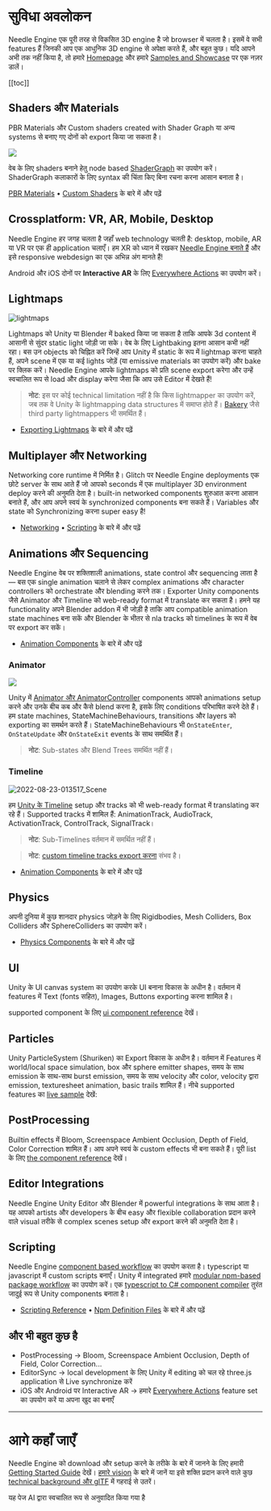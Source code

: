 # सुविधा अवलोकन

Needle Engine एक पूरी तरह से विकसित 3D engine है जो browser में चलता है। इसमें वे सभी features हैं जिनकी आप एक आधुनिक 3D engine से अपेक्षा करते हैं, और बहुत कुछ। यदि आपने अभी तक नहीं किया है, तो हमारे [Homepage](https://needle.tools) और हमारे [Samples and Showcase](https://engine.needle.tools/samples) पर एक नज़र डालें।

[[toc]]

## Shaders और Materials

PBR Materials और Custom shaders created with Shader Graph या अन्य systems से बनाए गए दोनों को export किया जा सकता है।

<img src="https://user-images.githubusercontent.com/5083203/186012027-9bbe3944-fa56-41fa-bfbb-c989fa87aebb.png" />

वेब के लिए shaders बनाने हेतु node based [ShaderGraph](https://unity.com/features/shader-graph) का उपयोग करें। ShaderGraph कलाकारों के लिए syntax की चिंता किए बिना रचना करना आसान बनाता है।

[PBR Materials](./export.md#physically-based-materials-pbr) • [Custom Shaders](./export.md#custom-shaders) के बारे में और पढ़ें

## Crossplatform: VR, AR, Mobile, Desktop
Needle Engine हर जगह चलता है जहाँ web technology चलती है: desktop, mobile, AR या VR पर एक ही application चलाएँ। हम XR को ध्यान में रखकर [Needle Engine बनाते हैं](./xr.md) और इसे responsive webdesign का एक अभिन्न अंग मानते हैं!

Android और iOS दोनों पर **Interactive AR** के लिए [Everywhere Actions](./everywhere-actions.md) का उपयोग करें।

## Lightmaps

![lightmaps](https://user-images.githubusercontent.com/5083203/186163693-093c7ae2-96eb-4d75-b98f-bf19f78032ff.gif)

Lightmaps को Unity या Blender में baked किया जा सकता है ताकि आपके 3d content में आसानी से सुंदर static light जोड़ी जा सके। वेब के लिए Lightbaking इतना आसान कभी नहीं रहा। बस उन objects को चिह्नित करें जिन्हें आप Unity में static के रूप में lightmap करना चाहते हैं, अपने scene में एक या कई lights जोड़ें (या emissive materials का उपयोग करें) और bake पर क्लिक करें। Needle Engine आपके lightmaps को प्रति scene export करेगा और उन्हें स्वचालित रूप से load और display करेगा जैसा कि आप उसे Editor में देखते हैं!

> **नोट**: इस पर कोई technical limitation नहीं है कि किस lightmapper का उपयोग करें, जब तक वे Unity के lightmapping data structures में समाप्त होते हैं। [Bakery](https://assetstore.unity.com/packages/tools/level-design/bakery-gpu-lightmapper-122218) जैसे third party lightmappers भी समर्थित हैं।

- [Exporting Lightmaps](https://fwd.needle.tools/needle-engine/docs/lightmaps) के बारे में और पढ़ें

## Multiplayer और Networking
Networking core runtime में निर्मित है। Glitch पर Needle Engine deployments एक छोटे server के साथ आते हैं जो आपको seconds में एक multiplayer 3D environment deploy करने की अनुमति देता है। built-in networked components शुरुआत करना आसान बनाते हैं, और आप अपने स्वयं के synchronized components बना सकते हैं। Variables और state को Synchronizing करना super easy है!

- [Networking](https://fwd.needle.tools/needle-engine/docs/networking) • [Scripting](https://fwd.needle.tools/needle-engine/docs/scripting) के बारे में और पढ़ें

## Animations और Sequencing
Needle Engine वेब पर शक्तिशाली animations, state control और sequencing लाता है — बस एक single animation चलाने से लेकर complex animations और character controllers को orchestrate और blending करने तक। Exporter Unity components जैसे Animator और Timeline को web-ready format में translate कर सकता है। हमने यह functionality अपने Blender addon में भी जोड़ी है ताकि आप compatible animation state machines बना सकें और Blender के भीतर से nla tracks को timelines के रूप में वेब पर export कर सकें।

- [Animation Components](./component-reference.md#animation) के बारे में और पढ़ें

### Animator

<img src="https://user-images.githubusercontent.com/5083203/186011302-176524b3-e8e5-4e6e-9b77-7faf3561bb15.png" />

Unity में [Animator और AnimatorController](https://docs.unity3d.com/Manual/class-AnimatorController.html) components आपको animations setup करने और उनके बीच कब और कैसे blend करना है, इसके लिए conditions परिभाषित करने देते हैं। हम state machines, StateMachineBehaviours, transitions और layers को exporting का समर्थन करते हैं। StateMachineBehaviours भी ``OnStateEnter``, ``OnStateUpdate`` और ``OnStateExit`` events के साथ समर्थित हैं।

> **नोट**: Sub-states और Blend Trees समर्थित नहीं हैं।

### Timeline

![2022-08-23-013517_Scene](https://user-images.githubusercontent.com/5083203/186037829-ee99340d-b19c-484d-b551-94797519c9d9.png)

हम [Unity के Timeline](https://unity.com/features/timeline) setup और tracks को भी web-ready format में translating कर रहे हैं।
Supported tracks में शामिल हैं: AnimationTrack, AudioTrack, ActivationTrack, ControlTrack, SignalTrack।

> **नोट**: Sub-Timelines वर्तमान में समर्थित नहीं हैं।

> **नोट**: [custom timeline tracks export करना](https://github.com/needle-tools/needle-engine-modules/tree/main/package/TimelineHtml) संभव है।

- [Animation Components](./component-reference.md#animation) के बारे में और पढ़ें

## Physics
अपनी दुनिया में कुछ शानदार physics जोड़ने के लिए Rigidbodies, Mesh Colliders, Box Colliders और SphereColliders का उपयोग करें।

- [Physics Components](./component-reference.md#physics) के बारे में और पढ़ें

<sample src="https://engine.needle.tools/samples-uploads/physics-animation/" />

## UI
Unity के UI canvas system का उपयोग करके UI बनाना विकास के अधीन है। वर्तमान में features में Text (fonts सहित), Images, Buttons exporting करना शामिल है।

supported component के लिए [ui component reference](component-reference.md#ui) देखें।

<sample src="https://engine.needle.tools/samples-uploads/screenspace-ui" />

## Particles
Unity ParticleSystem (Shuriken) का Export विकास के अधीन है। वर्तमान में Features में world/local space simulation, box और sphere emitter shapes, समय के साथ emission के साथ-साथ burst emission, समय के साथ velocity और color, velocity द्वारा emission, texturesheet animation, basic trails शामिल हैं।
नीचे supported features का [live sample](https://engine.needle.tools/samples/particles) देखें:

<sample src="https://engine.needle.tools/samples-uploads/particles/" />

## PostProcessing

Builtin effects में Bloom, Screenspace Ambient Occlusion, Depth of Field, Color Correction शामिल हैं। आप अपने स्वयं के custom effects भी बना सकते हैं। पूरी list के लिए [the component reference](./component-reference.md#postprocessing) देखें।

<sample src="https://engine.needle.tools/samples-uploads/postprocessing/" />

## Editor Integrations
Needle Engine Unity Editor और Blender में powerful integrations के साथ आता है। यह आपको artists और developers के बीच easy और flexible collaboration प्रदान करने वाले visual तरीके से complex scenes setup और export करने की अनुमति देता है।

## Scripting
Needle Engine [component based workflow](scripting.md#component-architecture) का उपयोग करता है। typescript या javascript में custom scripts बनाएँ। Unity में integrated हमारे [modular npm-based package workflow](https://fwd.needle.tools/needle-engine/docs/npmdef) का उपयोग करें। एक [typescript to C# component compiler](https://fwd.needle.tools/needle-engine/docs/component-compiler) तुरंत जादुई रूप से Unity components बनाता है।

- [Scripting Reference](scripting) • [Npm Definition Files](https://fwd.needle.tools/needle-engine/docs/npmdef) के बारे में और पढ़ें

## और भी बहुत कुछ है

- PostProcessing → Bloom, Screenspace Ambient Occlusion, Depth of Field, Color Correction...
- EditorSync → local development के लिए Unity में editing को चल रहे three.js application से Live synchronize करें
- iOS और Android पर Interactive AR → हमारे [Everywhere Actions](./everywhere-actions.md) feature set का उपयोग करें या अपना खुद का बनाएँ

---
# आगे कहाँ जाएँ

Needle Engine को download और setup करने के तरीके के बारे में जानने के लिए हमारी [Getting Started Guide](getting-started/) देखें।
[हमारे vision](vision) के बारे में जानें या इसे शक्ति प्रदान करने वाले कुछ [technical background और glTF](technical-overview) में गहराई से उतरें।


यह पेज AI द्वारा स्वचालित रूप से अनुवादित किया गया है
